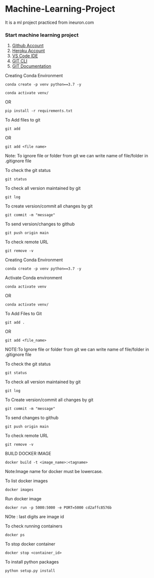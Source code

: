 # Machine-Learning-Project
 It is a ml project practiced from ineuron.com
 
 ### Start machine learning project 
 
 1. [Github Account](https://github.com/)
 2. [Heroku Account](https://www.heroku.com/)
 3. [VS Code IDE](https://code.visualstudio.com/Download)
 4. [GIT CLI](https://git-scm.com/downloads)
 5. [GIT Documentation](https://git-scm.com/doc)


 Creating Conda Environment
 ```
 conda create -p venv python==3.7 -y
```
```
conda activate venv/
```
OR
```
pip install -r requirements.txt
```

To Add files to git 
```
git add
```

OR
```
git add <file name>
```

Note: To ignore file or folder  from git we can write name of file/folder in .gitignore file

To check the git status
```
git status
```

To check all version maintained by git
```
git log
```

To create version/commit all changes by git
```
git commit -m "message"
```


To send version/changes to github
```
git push origin main
```
To check remote URL
```
git remove -v
```

Creating Conda Environment
```
conda create -p venv python==3.7 -y
```
Activate Conda environment
```
conda activate venv
```
 OR
 ```
 conda activate venv/
 ```
 
To Add Files to Git
```
git add .
```
OR
```
git add <file_name>
```

NOTE:To Ignore file or folder from git we can write name of file/folder in .gitignore file

To check the git status
```
git status
```

To check all version maintained by git
```
git log
```

To Create version/commit all changes by git
```
git commit -m "message"
```

To send changes to github
```
git push origin main
```

To check remote URL
```
git remove -v
```




BUILD DOCKER IMAGE
```
docker build -t <image_name>:<tagname>
```
Note:Image name for docker must be lowercase.

To list docker images
```
docker images
```
Run docker image
```
docker run -p 5000:5000 -e PORT=5000 cd2affc8576b 
```
NOte : last digits are image id

To check running containers
```
docker ps
```

To stop docker container
```
docker stop <container_id>
```

To install python packages
```
python setup.py install
```


